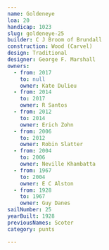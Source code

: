 ```yaml
---
name: Goldeneye
loa: 20
handicap: 1023
slug: goldeneye-25
builder: C J Broom of Brundall
construction: Wood (Carvel)
design: Traditional
designer: George F. Marshall
owners:
  - from: 2017
    to: null
    owner: Kate Dulieu
  - from: 2014
    to: 2017
    owner: R Santos
  - from: 2012
    to: 2014
    owner: Erich Zohn
  - from: 2006
    to: 2012
    owner: Robin Slatter
  - from: 2004
    to: 2006
    owner: Neville Khambatta
  - from: 1967
    to: 2004
    owner: E C Alston
  - from: 1928
    to: 1967
    owner: Guy Danes
sailNumber: 25
yearBuilt: 1928
previousNames: Scoter
category: punts

---
```

